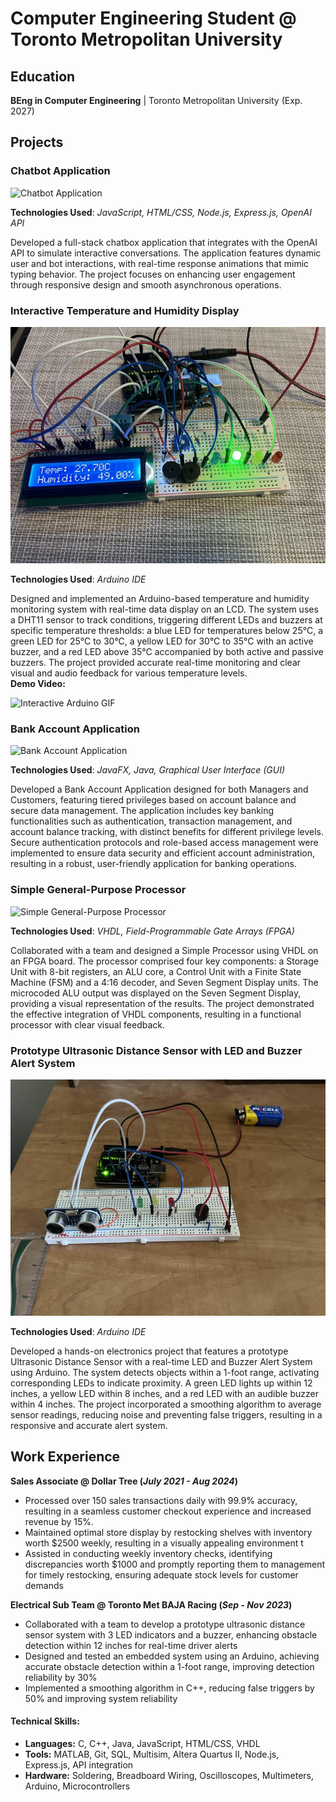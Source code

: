 # Computer Engineering Student @ Toronto Metropolitan University

## Education
**BEng in Computer Engineering** | Toronto Metropolitan University (Exp. 2027) 

## Projects

### Chatbot Application

![Chatbot Application](assets/chatbot_image.jfif)

**Technologies Used**: _JavaScript, HTML/CSS, Node.js, Express.js, OpenAI API_

Developed a full-stack chatbox application that integrates with the OpenAI API to simulate interactive conversations. The application features dynamic user and bot interactions, with real-time response animations that mimic typing behavior. The project focuses on enhancing user engagement through responsive design and smooth asynchronous operations.

### Interactive Temperature and Humidity Display

![Interactive Temperature and Humidity Display](assets/interactive.jfif)

**Technologies Used**: _Arduino IDE_

Designed and implemented an Arduino-based temperature and humidity monitoring system with real-time data display on an LCD. The system uses a DHT11 sensor to track conditions, triggering different LEDs and buzzers at specific temperature thresholds: a blue LED for temperatures below 25°C, a green LED for 25°C to 30°C, a yellow LED for 30°C to 35°C with an active buzzer, and a red LED above 35°C accompanied by both active and passive buzzers. The project provided accurate real-time monitoring and clear visual and audio feedback for various temperature levels. <br>
**Demo Video:**

![Interactive Arduino GIF](assets/Untitled.gif)


### Bank Account Application

![Bank Account Application](assets/bank_app_image.jfif)

**Technologies Used**: _JavaFX, Java, Graphical User Interface (GUI)_

Developed a Bank Account Application designed for both Managers and Customers, featuring tiered privileges based on account balance and secure data management. The application includes key banking functionalities such as authentication, transaction management, and account balance tracking, with distinct benefits for different privilege levels. Secure authentication protocols and role-based access management were implemented to ensure data security and efficient account administration, resulting in a robust, user-friendly application for banking operations.

### Simple General-Purpose Processor

![Simple General-Purpose Processor](assets/processor_image.jfif)

**Technologies Used**: _VHDL, Field-Programmable Gate Arrays (FPGA)_

Collaborated with a team and designed a Simple Processor using VHDL on an FPGA board. The processor comprised four key components: a Storage Unit with 8-bit registers, an ALU core, a Control Unit with a Finite State Machine (FSM) and a 4:16 decoder, and Seven Segment Display units. The microcoded ALU output was displayed on the Seven Segment Display, providing a visual representation of the results. The project demonstrated the effective integration of VHDL components, resulting in a functional processor with clear visual feedback.

### Prototype Ultrasonic Distance Sensor with LED and Buzzer Alert System

![Prototype Ultrasonic Distance Sensor with LED and Buzzer Alert System](assets/ultrasensor.jfif)

**Technologies Used**: _Arduino IDE_

Developed a hands-on electronics project that features a prototype Ultrasonic Distance Sensor with a real-time LED and Buzzer Alert System using Arduino. The system detects objects within a 1-foot range, activating corresponding LEDs to indicate proximity. A green LED lights up within 12 inches, a yellow LED within 8 inches, and a red LED with an audible buzzer within 4 inches. The project incorporated a smoothing algorithm to average sensor readings, reducing noise and preventing false triggers, resulting in a responsive and accurate alert system.

## Work Experience
**Sales Associate @ Dollar Tree (_July 2021 - Aug 2024_)**
- Processed over 150 sales transactions daily with 99.9% accuracy, resulting in a seamless customer checkout experience and increased revenue by 15%.
- Maintained optimal store display by restocking shelves with inventory worth $2500 weekly, resulting in a visually appealing environment t
- Assisted in conducting weekly inventory checks, identifying discrepancies worth $1000 and promptly reporting them to management for timely restocking, ensuring adequate stock levels for customer demands

**Electrical Sub Team @ Toronto Met BAJA Racing (_Sep - Nov 2023_)**
- Collaborated with a team to develop a prototype ultrasonic distance sensor system with 3 LED indicators and a buzzer, enhancing obstacle detection within 12 inches for real-time driver alerts
- Designed and tested an embedded system using an Arduino, achieving accurate obstacle detection within a 1-foot range, improving detection reliability by 30%
- Implemented a smoothing algorithm in C++, reducing false triggers by 50% and improving system reliability


#### Technical Skills: 
- **Languages:** C, C++, Java, JavaScript, HTML/CSS, VHDL 
- **Tools:** MATLAB, Git, SQL, Multisim, Altera Quartus II, Node.js, Express.js, API integration
- **Hardware:** Soldering, Breadboard Wiring, Oscilloscopes, Multimeters, Arduino, Microcontrollers






